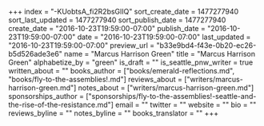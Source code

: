 +++
index = "-KUobtsA_fi2R2bsGlIQ"
sort_create_date = 1477277940
sort_last_updated = 1477277940
sort_publish_date = 1477277940
create_date = "2016-10-23T19:59:00-07:00"
publish_date = "2016-10-23T19:59:00-07:00"
date = "2016-10-23T19:59:00-07:00"
last_updated = "2016-10-23T19:59:00-07:00"
preview_url = "b33e9bd4-f43e-0b20-ec26-b5d526ade3e6"
name = "Marcus Harrison Green"
title = "Marcus Harrison Green"
alphabetize_by = "green"
is_draft = ""
is_seattle_pnw_writer = true
written_about = ""
books_author = ["books/emerald-reflections.md", "books/fly-to-the-assemblies!.md"]
reviews_about = ["writers/marcus-harrison-green.md"]
notes_about = ["writers/marcus-harrison-green.md"]
sponsorships_author = ["sponsorships/fly-to-the-assemblies!-seattle-and-the-rise-of-the-resistance.md"]
email = ""
twitter = ""
website = ""
bio = ""
reviews_byline = ""
notes_byline = ""
books_translator = ""
+++
